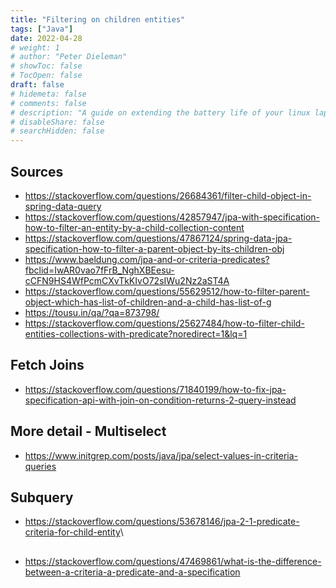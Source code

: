 ```yaml
---
title: "Filtering on children entities"
tags: ["Java"]
date: 2022-04-28
# weight: 1
# author: "Peter Dieleman"
# showToc: false
# TocOpen: false
draft: false
# hidemeta: false
# comments: false
# description: "A guide on extending the battery life of your linux laptop"
# disableShare: false
# searchHidden: false
---
```


## Sources

- <https://stackoverflow.com/questions/26684361/filter-child-object-in-spring-data-query>
- <https://stackoverflow.com/questions/42857947/jpa-with-specification-how-to-filter-an-entity-by-a-child-collection-content>
- <https://stackoverflow.com/questions/47867124/spring-data-jpa-specification-how-to-filter-a-parent-object-by-its-children-obj>
- <https://www.baeldung.com/jpa-and-or-criteria-predicates?fbclid=IwAR0vao7fFrB_NghXBEesu-cCFN9HS4WfPcmCXvTkKIvO72sIWu2Nz2aST4A>
- <https://stackoverflow.com/questions/55629512/how-to-filter-parent-object-which-has-list-of-children-and-a-child-has-list-of-g>
- <https://tousu.in/qa/?qa=873798/>
- <https://stackoverflow.com/questions/25627484/how-to-filter-child-entities-collections-with-predicate?noredirect=1&lq=1>


## Fetch Joins

- <https://stackoverflow.com/questions/71840199/how-to-fix-jpa-specification-api-with-join-on-condition-returns-2-query-instead>

## More detail - Multiselect

- <https://www.initgrep.com/posts/java/jpa/select-values-in-criteria-queries>

## Subquery

- <https://stackoverflow.com/questions/53678146/jpa-2-1-predicate-criteria-for-child-entity>\

##

- <https://stackoverflow.com/questions/47469861/what-is-the-difference-between-a-criteria-a-predicate-and-a-specification>
